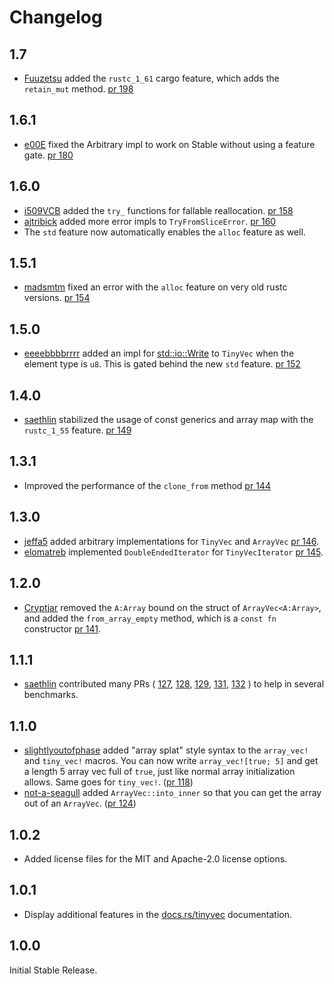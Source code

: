 # Changelog

## 1.7

* [Fuuzetsu](https://github.com/Fuuzetsu) added the `rustc_1_61` cargo feature, which adds the `retain_mut` method.
  [pr 198](https://github.com/Lokathor/tinyvec/pull/198) 

## 1.6.1

* [e00E](https://github.com/e00E) fixed the Arbitrary impl to work on Stable
  without using a feature gate.
  [pr 180](https://github.com/Lokathor/tinyvec/pull/180)

## 1.6.0

* [i509VCB](https://github.com/i509VCB) added the `try_` functions for fallable reallocation.
  [pr 158](https://github.com/Lokathor/tinyvec/pull/158)
* [ajtribick](https://github.com/ajtribick) added more error impls to `TryFromSliceError`.
  [pr 160](https://github.com/Lokathor/tinyvec/pull/160)
* The `std` feature now automatically enables the `alloc` feature as well.

## 1.5.1

* [madsmtm](https://github.com/madsmtm) fixed an error with the `alloc` feature on very old rustc versions.
  [pr 154](https://github.com/Lokathor/tinyvec/pull/154)

## 1.5.0

* [eeeebbbbrrrr](https://github.com/eeeebbbbrrrr) added an impl for [std::io::Write](https://doc.rust-lang.org/std/io/trait.Write.html) to `TinyVec` when the element type is `u8`.
  This is gated behind the new `std` feature.
  [pr 152](https://github.com/Lokathor/tinyvec/pull/152)

## 1.4.0

* [saethlin](https://github.com/saethlin) stabilized the usage of const generics and array map with the `rustc_1_55` feature.
  [pr 149](https://github.com/Lokathor/tinyvec/pull/149)

## 1.3.1

* Improved the performance of the `clone_from` method [pr 144](https://github.com/Lokathor/tinyvec/pull/144)

## 1.3.0

* [jeffa5](https://github.com/jeffa5) added arbitrary implementations for `TinyVec` and `ArrayVec` [pr 146](https://github.com/Lokathor/tinyvec/pull/146).
* [elomatreb](https://github.com/elomatreb) implemented `DoubleEndedIterator` for `TinyVecIterator` [pr 145](https://github.com/Lokathor/tinyvec/pull/145).

## 1.2.0

* [Cryptjar](https://github.com/Cryptjar) removed the `A:Array` bound on the struct of `ArrayVec<A:Array>`,
  and added the `from_array_empty` method, which is a `const fn` constructor
  [pr 141](https://github.com/Lokathor/tinyvec/pull/141).

## 1.1.1

* [saethlin](https://github.com/saethlin) contributed many PRs (
  [127](https://github.com/Lokathor/tinyvec/pull/127),
  [128](https://github.com/Lokathor/tinyvec/pull/128),
  [129](https://github.com/Lokathor/tinyvec/pull/129),
  [131](https://github.com/Lokathor/tinyvec/pull/131),
  [132](https://github.com/Lokathor/tinyvec/pull/132)
  ) to help in several benchmarks.

## 1.1.0

* [slightlyoutofphase](https://github.com/slightlyoutofphase)
added "array splat" style syntax to the `array_vec!` and `tiny_vec!` macros.
You can now write `array_vec![true; 5]` and get a length 5 array vec full of `true`,
just like normal array initialization allows. Same goes for `tiny_vec!`.
([pr 118](https://github.com/Lokathor/tinyvec/pull/118))
* [not-a-seagull](https://github.com/not-a-seagull)
added `ArrayVec::into_inner` so that you can get the array out of an `ArrayVec`.
([pr 124](https://github.com/Lokathor/tinyvec/pull/124))

## 1.0.2

* Added license files for the MIT and Apache-2.0 license options.

## 1.0.1

* Display additional features in the [docs.rs/tinyvec](https://docs.rs/tinyvec) documentation.

## 1.0.0

Initial Stable Release.

